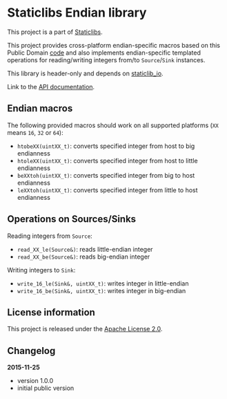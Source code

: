 Staticlibs Endian library
=========================

This project is a part of [Staticlibs](http://staticlibs.net/).

This project provides cross-platform endian-specific macros based on this Public Domain 
[code](https://gist.github.com/panzi/6856583) and also implements endian-specific templated
operations for reading/writing integers from/to `Source`/`Sink` instances.

This library is header-only and depends on [staticlib_io](https://github.com/staticlibs/staticlib_io.git).

Link to the [API documentation](http://staticlibs.github.io/staticlib_endian/docs/html/namespacestaticlib_1_1endian.html).

Endian macros
-------------

The following provided macros should work on all supported platforms (`XX` means `16`, `32` or `64`):

 - `htobeXX(uintXX_t)`: converts specified integer from host to big endianness
 - `htoleXX(uintXX_t)`: converts specified integer from host to little endianness
 - `beXXtoh(uintXX_t)`: converts specified integer from big to host endianness
 - `leXXtoh(uintXX_t)`: converts specified integer from little to host endianness

Operations on Sources/Sinks
---------------------------

Reading integers from `Source`:

 - `read_XX_le(Source&)`: reads little-endian integer
 - `read_XX_be(Source&)`: reads big-endian integer

Writing integers to `Sink`:

 - `write_16_le(Sink&, uintXX_t)`: writes integer in little-endian
 - `write_16_be(Sink&, uintXX_t)`: writes integer in big-endian

License information
-------------------

This project is released under the [Apache License 2.0](http://www.apache.org/licenses/LICENSE-2.0).

Changelog
---------

**2015-11-25**

 * version 1.0.0
 * initial public version
